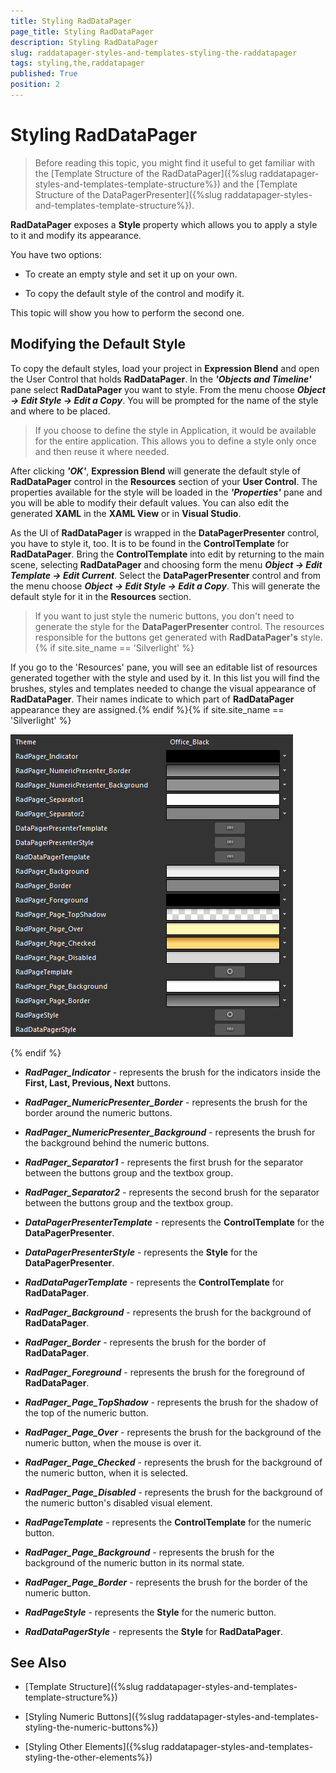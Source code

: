 ```yaml
---
title: Styling RadDataPager
page_title: Styling RadDataPager
description: Styling RadDataPager
slug: raddatapager-styles-and-templates-styling-the-raddatapager
tags: styling,the,raddatapager
published: True
position: 2
---
```


# Styling RadDataPager



>Before reading this topic, you might find it useful to get familiar with the [Template Structure of the RadDataPager]({%slug raddatapager-styles-and-templates-template-structure%}) and the [Template Structure of the DataPagerPresenter]({%slug raddatapager-styles-and-templates-template-structure%}).

 __RadDataPager__ exposes a __Style__ property which allows you to apply a style to it and modify its appearance.

You have two options:

* To create an empty style and set it up on your own. 

* To copy the default style of the control and modify it.

This topic will show you how to perform the second one.

## Modifying the Default Style

To copy the default styles, load your project in __Expression Blend__ and open the User Control that holds __RadDataPager__. In the ___'Objects and Timeline'___ pane select __RadDataPager__ you want to style. From the menu choose ***Object -> Edit Style -> Edit a Copy***. You will be prompted for the name of the style and where to be placed.

>If you choose to define the style in Application, it would be available for the entire application. This allows you to define a style only once and then reuse it where needed.

After clicking ___'OK'___, __Expression Blend__ will generate the default style of __RadDataPager__ control in the __Resources__ section of your __User Control__. The properties available for the style will be loaded in the ___'Properties'___ pane and you will be able to modify their default values. You can also edit the generated __XAML__ in the __XAML View__ or in __Visual Studio__.

As the UI of __RadDataPager__ is wrapped in the __DataPagerPresenter__ control, you have to style it, too. It is to be found in the __ControlTemplate__ for __RadDataPager__. Bring the __ControlTemplate__ into edit by returning to the main scene, selecting __RadDataPager__ and choosing form the menu ***Object -> Edit Template -> Edit Current***. Select the __DataPagerPresenter__ control and from the menu choose ***Object -> Edit Style -> Edit a Copy***. This will generate the default style for it in the __Resources__ section.

>If you want to just style the numeric buttons, you don't need to generate the style for the __DataPagerPresenter__ control. The resources responsible for the buttons get generated with __RadDataPager's__ style.{% if site.site_name == 'Silverlight' %}

If you go to the 'Resources' pane, you will see an editable list of resources generated together with the style and used by it. In this list you will find the brushes, styles and templates needed to change the visual appearance of  __RadDataPager__. Their names indicate to which part of __RadDataPager__ appearance they are assigned.{% endif %}{% if site.site_name == 'Silverlight' %}


![](images/RadDataPager_Styles_and_Templates_StylingTheRadDataPager_01.png)

{% endif %}

* ***RadPager_Indicator*** - represents the brush for the indicators inside the __First, Last, Previous, Next__ buttons.

* ***RadPager_NumericPresenter_Border*** - represents the brush for the border around the numeric buttons.

* ***RadPager_NumericPresenter_Background*** - represents the brush for the background behind the numeric buttons.

* ***RadPager_Separator1*** - represents the first brush for the separator between the buttons group and the textbox group.

* ***RadPager_Separator2*** - represents the second brush for the separator between the buttons group and the textbox group.

* ***DataPagerPresenterTemplate*** - represents the __ControlTemplate__ for the __DataPagerPresenter__.

* ***DataPagerPresenterStyle*** - represents the __Style__ for the __DataPagerPresenter__.

* ***RadDataPagerTemplate*** - represents the __ControlTemplate__ for __RadDataPager__.

* ***RadPager_Background*** - represents the brush for the background of __RadDataPager__.

* ***RadPager_Border*** - represents the brush for the border of __RadDataPager__.

* ***RadPager_Foreground*** - represents the brush for the foreground of __RadDataPager__.

* ***RadPager_Page_TopShadow*** - represents the brush for the shadow of the top of the numeric button.

* ***RadPager_Page_Over*** - represents the brush for the background of the numeric button, when the mouse is over it.

* ***RadPager_Page_Checked*** - represents the brush for the background of the numeric button, when it is selected.

* ***RadPager_Page_Disabled*** - represents the brush for the background of the numeric button's disabled visual element.

* ***RadPageTemplate*** - represents the __ControlTemplate__ for the numeric button.

* ***RadPager_Page_Background*** - represents the brush for the background of the numeric button in its normal state.

* ***RadPager_Page_Border*** - represents the brush for the border of the numeric button.

* ***RadPageStyle*** - represents the __Style__ for the numeric button.

* ***RadDataPagerStyle*** - represents the __Style__ for __RadDataPager__.

## See Also

 * [Template Structure]({%slug raddatapager-styles-and-templates-template-structure%})

 * [Styling Numeric Buttons]({%slug raddatapager-styles-and-templates-styling-the-numeric-buttons%})

 * [Styling Other Elements]({%slug raddatapager-styles-and-templates-styling-the-other-elements%})
